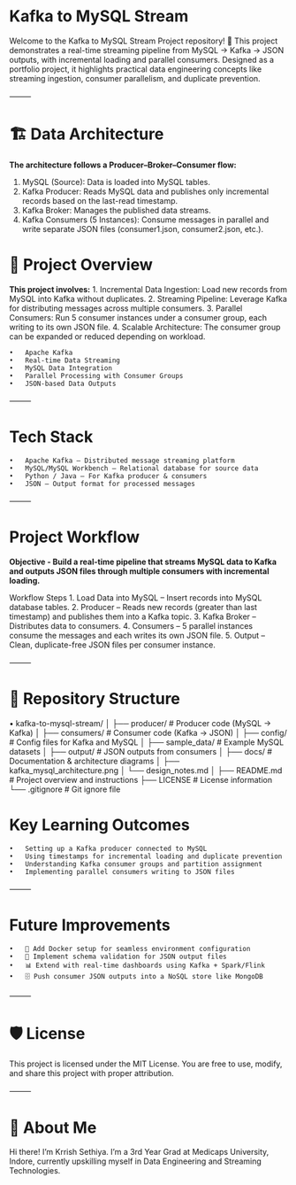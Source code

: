 # Kafka to MySQL Stream

Welcome to the Kafka to MySQL Stream Project repository! 🚀
This project demonstrates a real-time streaming pipeline from MySQL → Kafka → JSON outputs, with incremental loading and parallel consumers. Designed as a portfolio project, it highlights practical data engineering concepts like streaming ingestion, consumer parallelism, and duplicate prevention.

⸻

# 🏗️ **Data Architecture**

**The architecture follows a Producer–Broker–Consumer flow:**

1.	MySQL (Source): Data is loaded into MySQL tables.
2.	Kafka Producer: Reads MySQL data and publishes only incremental records based on the last-read timestamp.
3.	Kafka Broker: Manages the published data streams.
4.	Kafka Consumers (5 Instances): Consume messages in parallel and write separate JSON files (consumer1.json, consumer2.json, etc.).

# **📖 Project Overview**

**This project involves:**
	1.	Incremental Data Ingestion: Load new records from MySQL into Kafka without duplicates.
	2.	Streaming Pipeline: Leverage Kafka for distributing messages across multiple consumers.
	3.	Parallel Consumers: Run 5 consumer instances under a consumer group, each writing to its own JSON file.
	4.	Scalable Architecture: The consumer group can be expanded or reduced depending on workload.

	•	Apache Kafka
	•	Real-time Data Streaming
	•	MySQL Data Integration
	•	Parallel Processing with Consumer Groups
	•	JSON-based Data Outputs

⸻

# **Tech Stack** 
	•	Apache Kafka – Distributed message streaming platform
	•	MySQL/MySQL Workbench – Relational database for source data
	•	Python / Java – For Kafka producer & consumers
	•	JSON – Output format for processed messages

⸻

# **Project Workflow**

**Objective - Build a real-time pipeline that streams MySQL data to Kafka and outputs JSON files through multiple consumers with incremental loading.**

Workflow Steps
	1.	Load Data into MySQL – Insert records into MySQL database tables.
	2.	Producer – Reads new records (greater than last timestamp) and publishes them into a Kafka topic.
	3.	Kafka Broker – Distributes data to consumers.
	4.	Consumers – 5 parallel instances consume the messages and each writes its own JSON file.
	5.	Output – Clean, duplicate-free JSON files per consumer instance.

⸻

# **📂 Repository Structure**

• kafka-to-mysql-stream/
	│
	├── producer/             # Producer code (MySQL → Kafka)
	│
	├── consumers/            # Consumer code (Kafka → JSON)
	│
	├── config/               # Config files for Kafka and MySQL
	│
	├── sample_data/          # Example MySQL datasets
	│
	├── output/               # JSON outputs from consumers
	│
	├── docs/                 # Documentation & architecture diagrams
	│   ├── kafka_mysql_architecture.png
	│   └── design_notes.md
	│
	├── README.md             # Project overview and instructions
	├── LICENSE               # License information
	└── .gitignore            # Git ignore file

# **Key Learning Outcomes**
	•	Setting up a Kafka producer connected to MySQL
	•	Using timestamps for incremental loading and duplicate prevention
	•	Understanding Kafka consumer groups and partition assignment
	•	Implementing parallel consumers writing to JSON files

⸻

# **Future Improvements**
	•	🐳 Add Docker setup for seamless environment configuration
	•	📑 Implement schema validation for JSON output files
	•	📊 Extend with real-time dashboards using Kafka + Spark/Flink
	•	🗄️ Push consumer JSON outputs into a NoSQL store like MongoDB

⸻

# **🛡️ License**

This project is licensed under the MIT License. You are free to use, modify, and share this project with proper attribution.

⸻

# **🌟 About Me**

Hi there! I’m Krrish Sethiya. I’m a 3rd Year Grad at Medicaps University, Indore, currently upskilling myself in Data Engineering and Streaming Technologies.
